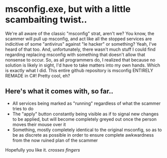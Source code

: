 # msconfig.exe, but with a little scambaiting twist..
We're all aware of the classic "msconfig" strat, aren't we? You know, the scammer will pull up msconfig, and act like all the stopped services are indicitive of some "antivirus" against "le hacker" or something?
Yeah, I've heard of that too. And, unfortunately, there wasn't much stuff I could find regarding replacing msconfig with something that doesn't allow that nonsense to occur.
So, as all programmers do, I realized that because no solution is likely in sight, I'd have to take matters into my own hands. Which is exactly what I did. This entire github repository is msconfig ENTIRELY REMADE in C#! Pretty cool, eh?

## Here's what it comes with, so far..
* All services being marked as "running" regardless of what the scammer tries to do
* The "apply" button constantly being visible as if to signal new changes to be applied, but will become completely greyed out once the person moves their mouse over it
* Something, mostly completely identical to the original msconfig, so as to be as discrete as possible in order to ensure complete awkwardness from the now ruined plan of the scammer

Hopefully you like it. *crosses fingers*